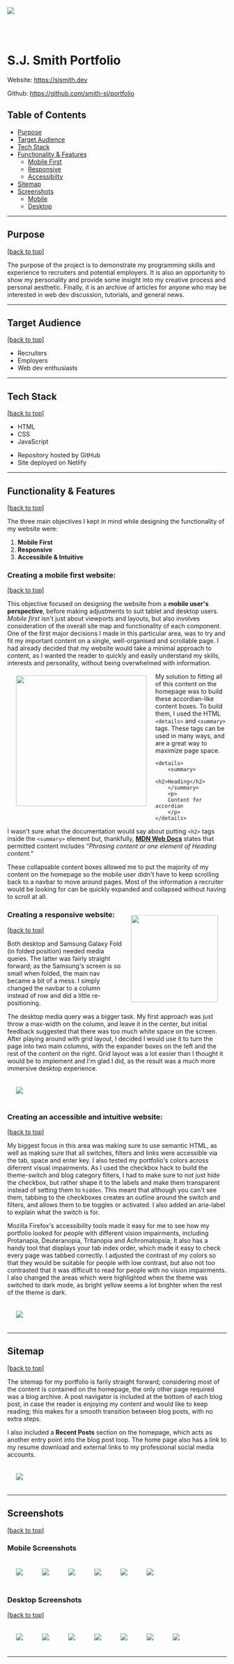 <img src="./docs/component-images/hero-image.png" style="margin-bottom: 50px">


# <a id="top"></a> S.J. Smith Portfolio

Website: https://sjsmith.dev

Github: https://github.com/smith-sj/portfolio

## Table of Contents

- [Purpose](#purpose)
- [Target Audience](#target-audience)
- [Tech Stack](#tech-stack)
- [Functionality & Features](#functionality)
    - [Mobile First](#mobile-first)
    - [Responsive](#responsive)
    - [Accessibilty](#accessibility)
- [Sitemap](#sitemap)
- [Screenshots](#screenshots)
    - [Mobile](#mobile)
    - [Desktop](#desktop)


---

## <a id="purpose"></a> Purpose

[[back to top]](#top)

The purpose of the project is to demonstrate my programming skills and experience to recruiters and potential employers. It is also an opportunity to show my personality and provide some insight into my creative process and personal aesthetic. Finally, it is an archive of articles for anyone who may be interested in web dev discussion, tutorials, and general news.

---

## <a id="target-audience"></a> Target Audience

[[back to top]](#top)

- Recruiters
- Employers
- Web dev enthusiasts

---

## <a id="tech-stack"></a> Tech Stack
[[back to top]](#top)
- HTML
- CSS
- JavaScript

* Repository hosted by GitHub
* Site deployed on Netlify

---

## <a id="functionality"></a> Functionality & Features

[[back to top]](#top)

The three main objectives I kept in mind while designing the functionality of my website were:

1. **Mobile First**
1. **Responsive**
1. **Accessibile & Intuitive**


<a id="mobile-first"></a>

### Creating a mobile first website:

[[back to top]](#top)

This objective focused on designing the website from a **mobile user's perspective**, before making adjustments to suit tablet and desktop users. *Mobile first* isn't just about viewports and layouts, but also involves consideration of the overall site map and functionality of each component. One of the first major decisions I made in this particular area, was to try and fit my important content on a single, well-organised and scrollable page. I had already decided that my website would take a minimal approach to content, as I wanted the reader to quickly and easily understand my skills, interests and personality, without being overwhelmed with information.
<img align="left" style="margin: 20px" width="300" height="auto" src="./docs/component-images/accordian.png">

My solution to fitting all of this content on the homepage was to build these accordian-like content boxes. To build them, I used the HTML `<details>` and  `<summary>` tags. These tags can be used in many ways, and are a great way to maximize page space. 


```
<details>
    <summary>
        <h2>Heading</h2>
    </summary>
    <p>
    Content for accordian
    </p>
</details>
```

I wasn't sure what the documentation would say about putting `<h2>` tags inside the `<summary>` element but, thankfully, **[MDN Web Docs](https://developer.mozilla.org/en-US/docs/Web/HTML/Element/summary)** states that permitted content includes *"Phrasing content or one element of Heading content."*

These collapsable content boxes allowed me to put the majority of my content on the homepage so the mobile user didn't have to keep scrolling back to a navbar to move around pages. Most of the information a recruiter would be looking for can be quickly expanded and collapsed without having to scroll at all.

 <img align="right" style="margin: 20px" width="200" height="auto" src="./docs/component-images/galaxy-fold.png">

<a id="responsive"></a>
### Creating a responsive website:

 [[back to top]](#top)

Both desktop and Samsung Galaxy Fold (in folded position) needed media queies. The latter was fairly straight forward; as the Samsung's screen is so small when folded, the main nav became
a bit of a mess. I simply changed the navbar to a column instead of
row and did a little re-positioning.

The desktop media query was a bigger task. My first approach was just throw a max-width on the column, and leave it in the center, but initial feedback suggested that there was too much white space on the screen. After playing around with grid layout, I decided I would use it to turn the page into two main columns, with the expander boxes on
the left and the rest of the content on the right. Grid layout was a lot easier than I thought it would be to implement and I'm glad I did,
as the result was a much more immersive desktop experience.

<img style="margin: 20px" height="auto" src="./docs/screenshots/desktop-home-light.png">

<a id="accessibility"></a>

### Creating an accessible and intuitive website:

 [[back to top]](#top)

My biggest focus in this area was making sure to use semantic HTML, as well as making sure that all switches, filters and links were accessible via the tab, space and enter key. I also tested my portfolio's colors across diferrent visual impairments. As I used the checkbox hack to build the theme-switch and blog category filters, I had to make sure to not just hide the checkbox, but rather shape it to the labels and make them transparent instead of setting them to `hidden`. This meant that although you can't see them, tabbing to the checkboxes creates an outline around the switch and filters, and allows them to be toggles or activated. I also added an aria-label to explain what the switch is for.

Mozilla Firefox's accessibility tools made it easy for me to see how my portfolio looked for people with different vision impairments, including Protanapia, Deuteranopia, Tritanopia and Achromatopsia; It also has a handy tool that displays your tab index order, which made it easy to check every page was tabbed correctly. I adjusted the contrast of my colors so that they would be suitable for people with low contrast, but also not too contrasted that it was difficult to read for people with no vision impairments. I also changed the areas which were highlighted when the theme was switched to dark mode, as bright yellow seems a lot brighter when the rest of the theme is dark.

 <img style="margin: 20px" src="./docs/component-images/accessibility.png">

---

## <a id="sitemap"></a> Sitemap
[[back to top]](#top)

The sitemap for my portfolio is farily straight forward; considering most of the content is contained on the homepage, the only other page required was a blog archive. A post navigator is included at the bottom of each blog post, in case the reader is enjoying my content and would like to keep reading; this makes for a smooth transition between blog posts, with no extra steps.

I also included a **Recent Posts** section on the homepage, which acts as another entry point into the blog post loop. The home page also has a link to my resume download and external links to my professional social media accounts.

 <img style="margin: 20px" height="auto" src="./docs/site-map.png">

---

## <a id="screenshots"></a> Screenshots

<a id="mobile"></a>

[[back to top]](#top)

### Mobile Screenshots

<img style="margin: 20px" height="auto" src="./docs/screenshots/mobile-home-light.png">

<img style="margin: 20px" height="auto" src="./docs/screenshots/mobile-home-dark.png">

<img style="margin: 20px" height="auto" src="./docs/screenshots/mobile-blog-light.png">

<img style="margin: 20px" height="auto" src="./docs/screenshots/mobile-blog-dark.png">

<img style="margin: 20px" height="auto" src="./docs/screenshots/mobile-post-light.png">

<img style="margin: 20px" height="auto" src="./docs/screenshots/mobile-post-dark.png">

<a id="desktop"></a>

### Desktop Screenshots

[[back to top]](#top)

<img style="margin: 20px" height="auto" src="./docs/screenshots/desktop-home-light.png">

<img style="margin: 20px" height="auto" src="./docs/screenshots/desktop-home-dark.png">

<img style="margin: 20px" height="auto" src="./docs/screenshots/desktop-blog-light.png">

<img style="margin: 20px" height="auto" src="./docs/screenshots/desktop-blog-dark.png">

<img style="margin: 20px" height="auto" src="./docs/screenshots/desktop-blog-light-filtered.png">

<img style="margin: 20px" height="auto" src="./docs/screenshots/desktop-post-light.png">

<img style="margin: 20px" height="auto" src="./docs/screenshots/desktop-post-dark.png">

---